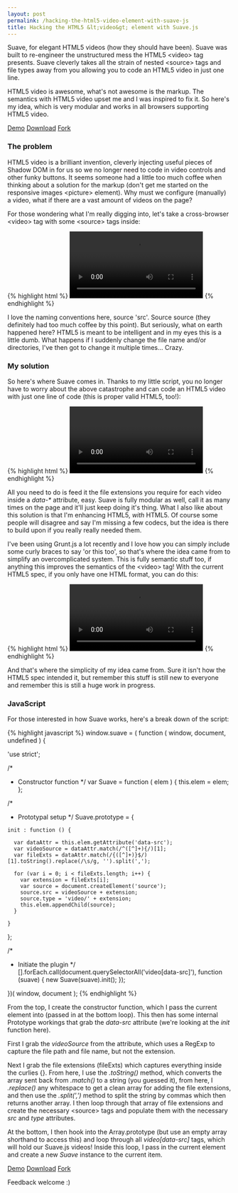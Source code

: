 ```yaml
---
layout: post
permalink: /hacking-the-html5-video-element-with-suave-js
title: Hacking the HTML5 &lt;video&gt; element with Suave.js
---
```


Suave, for elegant HTML5 videos (how they should have been). Suave was built to re-engineer the unstructured mess the HTML5 &lt;video&gt; tag presents. Suave cleverly takes all the strain of nested &lt;source&gt; tags and file types away from you allowing you to code an HTML5 video in just one line.

HTML5 video is awesome, what's not awesome is the markup. The semantics with HTML5 video upset me and I was inspired to fix it. So here's my idea, which is very modular and works in all browsers supporting HTML5 video.

<div class="download-box">
	<a href="//toddmotto.com/labs/suave" onclick="_gaq.push(['_trackEvent', 'Click', 'Demo suave', 'suave Demo']);">Demo</a>
	<a href="//github.com/toddmotto/suave/archive/master.zip" onclick="_gaq.push(['_trackEvent', 'Click', 'Download suave', 'Download suave']);">Download</a>
	<a href="//github.com/toddmotto/suave" onclick="_gaq.push(['_trackEvent', 'Click', 'Fork suave', 'suave Fork']);">Fork</a>
</div>

### The problem
HTML5 video is a brilliant invention, cleverly injecting useful pieces of Shadow DOM in for us so we no longer need to code in video controls and other funky buttons. It seems someone had a little too much coffee when thinking about a solution for the markup (don't get me started on the responsive images &lt;picture&gt; element). Why must we configure (manually) a video, what if there are a vast amount of videos on the page?

For those wondering what I'm really digging into, let's take a cross-browser &lt;video&gt; tag with some &lt;source&gt; tags inside:

{% highlight html %}
<video>
  <source src="video/trailer.mp4" type="video/mp4">
  <source src="video/trailer.ogv" type="video/ogv">
  <source src="video/trailer.webm" type="video/webm">
</video>
{% endhighlight %}

I love the naming conventions here, source 'src'. Source source (they definitely had too much coffee by this point). But seriously, what on earth happened here? HTML5 is meant to be intelligent and in my eyes this is a little dumb. What happens if I suddenly change the file name and/or directories, I've then got to change it multiple times... Crazy.

### My solution
So here's where Suave comes in. Thanks to my little script, you no longer have to worry about the above catastrophe and can code an HTML5 video with just one line of code (this is proper valid HTML5, too!):

{% highlight html %}
<video data-src="video/mymovie.{mp4, ogv, webm}"></video>
{% endhighlight %}

All you need to do is feed it the file extensions you require for each video inside a _data-*_ attribute, easy. Suave is fully modular as well, call it as many times on the page and it'll just keep doing it's thing. What I also like about this solution is that I'm enhancing HTML5, _with_ HTML5. Of course some people will disagree and say I'm missing a few codecs, but the idea is there to build upon if you really really needed them.

I've been using Grunt.js a lot recently and I love how you can simply include some curly braces to say 'or this too', so that's where the idea came from to simplify an overcomplicated system. This is fully semantic stuff too, if anything this improves the semantics of the &lt;video&gt; tag! With the current HTML5 spec, if you only have one HTML format, you can do this:

{% highlight html %}
<video src="video/mymovie.mp4"></video>
{% endhighlight %}

And that's where the simplicity of my idea came from. Sure it isn't how the HTML5 spec intended it, but remember this stuff is still new to everyone and remember this is still a huge work in progress.

### JavaScript
For those interested in how Suave works, here's a break down of the script:

{% highlight javascript %}
window.suave = ( function ( window, document, undefined ) {

  'use strict';

  /*
   * Constructor function
   */
  var Suave = function ( elem ) {
    this.elem = elem;
  };

  /*
   * Prototypal setup
   */
  Suave.prototype = {

    init : function () {

      var dataAttr = this.elem.getAttribute('data-src');
      var videoSource = dataAttr.match(/^([^]+){/)[1];
      var fileExts = dataAttr.match(/{([^]+)}$/)[1].toString().replace(/\s/g, '').split(',');
      
      for (var i = 0; i < fileExts.length; i++) {
        var extension = fileExts[i];
        var source = document.createElement('source');
        source.src = videoSource + extension;
        source.type = 'video/' + extension;
        this.elem.appendChild(source);
      }

    }

  };

  /*
   * Initiate the plugin
   */
  [].forEach.call(document.querySelectorAll('video[data-src]'), function (suave) {
    new Suave(suave).init();
  });

})( window, document );
{% endhighlight %}

From the top, I create the constructor function, which I pass the current element into (passed in at the bottom loop). This then has some internal Prototype workings that grab the _data-src_ attribute (we're looking at the _init_ function here).

First I grab the _videoSource_ from the attribute, which uses a RegExp to capture the file path and file name, but not the extension.

Next I grab the file extensions (fileExts) which captures everything inside the curlies {}. From here, I use the _.toString()_ method, which converts the array sent back from _.match()_ to a string (you guessed it), from here, I _.replace()_ any whitespace to get a clean array for adding the file extensions, and then use the _.split(',')_ method to split the string by commas which then returns another array. I then loop through that array of file extensions and create the necessary &lt;source&gt; tags and populate them with the necessary _src_ and _type_ attributes.

At the bottom, I then hook into the Array.prototype (but use an empty array shorthand to access this) and loop through all _video[data-src]_ tags, which will hold our Suave.js videos! Inside this loop, I pass in the current element and create a new _Suave_ instance to the current item.

<div class="download-box">
  <a href="//toddmotto.com/labs/suave" onclick="_gaq.push(['_trackEvent', 'Click', 'Demo suave', 'suave Demo']);">Demo</a>
  <a href="//github.com/toddmotto/suave/archive/master.zip" onclick="_gaq.push(['_trackEvent', 'Click', 'Download suave', 'Download suave']);">Download</a>
  <a href="//github.com/toddmotto/suave" onclick="_gaq.push(['_trackEvent', 'Click', 'Fork suave', 'suave Fork']);">Fork</a>
</div>

Feedback welcome :)